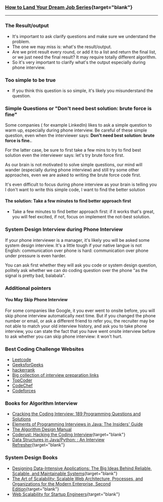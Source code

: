 ### [How to Land Your Dream Job Series](https://lifelongprogrammer.blogspot.com/search/label/Google_Series){target="blank"}
<script src="/feeds/posts/default/-/Interview_Series?orderby=updated&amp;alt=json-in-script&amp;callback=series&amp;max-results=20"></script>

---

### The Result/output
- It's important to ask clarify questions and make sure we understand the problem.
- The one we may miss is: what's the result/output.
- Are we print result every round, or add it to a list and return the final list, or we just need the final result? It may require totally different algorithm.
- So it's very important to clarify what's the output especially during phone interview.

### Too simple to be true
- If you think this question is so simple, it's likely you misunderstand the question.


### Simple Questions or "Don't need best solution: brute force is fine"
Some companies ( for example LinkedIn) likes to ask a simple question to warm up, especially during phone interview. Be careful of these simple question, even when the interviewer says: **Don't need best solution: brute force is fine.**.

For the latter case, be sure to first take a few mins to try to find best solution even the interviewer says: let's try brute force first.

As our brain is not motivated to solve simple questions, our mind will wander (especially during phone interview) and still try some other approaches, even we are asked to writing the brute force code first.

It's even difficult to focus during phone interview as your brain is telling you I don't want to write this simple code, I want to find the better solution

#### The solution: Take a few minutes to find better approach first
- Take a few minutes to find better approach first: if it works that's great, you will feel excited, if not, focus on implement the not-best solution.


### System Design Interview during Phone Interview
If your phone interviewer is a manager, it's likely you will be asked some system design interview. It's a little tough if your native langue is not English: communication over phone is hard: communication over phone under pressure is even harder.

You can ask first whether they will ask you code or system design question, politely ask whether we can do coding question over the phone "as the signal is pretty bad, balabala".

<!-- You can try to ask whether we can do code interview before the manager  -->

<!-- Even the interviewer says: **Don't need best solution: brute force is fine.**. -->

<!-- For example, [LeetCode 319 - Bulb Switcher](https://leetcode.com/problems/bulb-switcher/) -->

### Additional pointers
#### You May Skip Phone Interview
For some companies like Google, it you ever went to onsite before, you will skip phone interview automatically next time. But if you changed the phone number or email, or ask a different friend to refer you, the recruiter may be not able to match your old interview history, and ask you to take phone interview, you can state the fact that you have went onsite interview before to ask whether you can skip phone interview: it won't hurt.

### Best Coding Challenge Websites
- [Leetcode](http://www.leetcode.com/)
- [GeeksforGeeks](https://www.geeksforgeeks.org/)
- [hackerrank](https://www.hackerrank.com/)
- [Big collection of interview preparation links](https://www.reddit.com/r/cscareerquestions/comments/2lzc4h/big_collection_of_interview_preparation_links/)
- [TopCoder](https://www.topcoder.com/challenges/?pageIndex=1)
- [CodeChef](https://www.codechef.com/)
- [Codeforces](http://codeforces.com/)

### Books for Algorithm Interview
- [Cracking the Coding Interview: 189 Programming Questions and Solutions](https://www.amazon.com/Cracking-Coding-Interview-Programming-Questions/dp/0984782850)
- [Elements of Programming Interviews in Java: The Insiders' Guide](https://www.amazon.com/Elements-Programming-Interviews-Java-Insiders/dp/1517671272)
- [The Algorithm Design Manual](https://www.amazon.com/Algorithm-Design-Manual-Steven-Skiena/dp/1849967202)
- [Coderust: Hacking the Coding Interview](https://www.educative.io/collection/5642554087309312/5679846214598656){target="blank"}
- [Data Structures in Java/Python: : An Interview Refresher](https://www.educative.io/d/data_structures){target="blank"}

<script type="text/javascript">
amzn_assoc_placement = "adunit0";
amzn_assoc_search_bar = "false";
amzn_assoc_tracking_id = "jeffery06-20";
amzn_assoc_ad_mode = "manual";
amzn_assoc_ad_type = "smart";
amzn_assoc_marketplace = "amazon";
amzn_assoc_region = "US";
amzn_assoc_title = "Best books for algorithms interview";
amzn_assoc_linkid = "595ccbf639e3d3215212481e02dc6909";
amzn_assoc_asins = "0984782850,1517671272,1617292230,032157351X,1537713949,0262033844,111941847X,819324527X";
</script>
<script src="//z-na.amazon-adsystem.com/widgets/onejs?MarketPlace=US"></script>

### System Design Books
- [Designing Data-Intensive Applications: The Big Ideas Behind Reliable, Scalable, and Maintainable Systems](https://www.amazon.com/Designing-Data-Intensive-Applications-Reliable-Maintainable/dp/1449373321){target="blank"}
- [The Art of Scalability: Scalable Web Architecture, Processes, and Organizations for the Modern Enterprise, Second Edition](https://www.amazon.com/Art-Scalability-Architecture-Organizations-Enterprise/dp/0134032802){target="blank"}
- [Web Scalability for Startup Engineers](https://www.amazon.com/Scalability-Startup-Engineers-Artur-Ejsmont/dp/0071843655){target="blank"}

<script type="text/javascript">
amzn_assoc_placement = "adunit1";
amzn_assoc_search_bar = "false";
amzn_assoc_tracking_id = "jeffery06-20";
amzn_assoc_ad_mode = "manual";
amzn_assoc_ad_type = "smart";
amzn_assoc_marketplace = "amazon";
amzn_assoc_region = "US";
amzn_assoc_title = "Best books for System Design interview";
amzn_assoc_linkid = "595ccbf639e3d3215212481e02dc6909";
amzn_assoc_asins = "1449373321,0134032802,0071843655,1680502093,0134494164,B071CM2M1F,1521243972,1787121690";
</script>
<script src="//z-na.amazon-adsystem.com/widgets/onejs?MarketPlace=US"></script>
